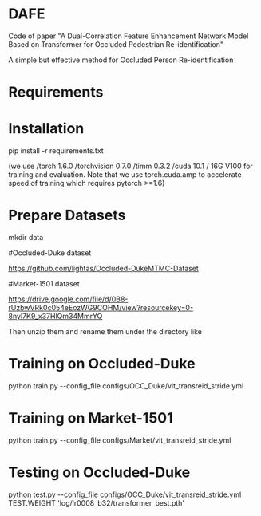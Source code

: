 # DAFE
Code of paper "A Dual-Correlation Feature Enhancement Network Model Based on Transformer for Occluded Pedestrian Re-identification" 

A simple but effective method for Occluded Person Re-identification

# Requirements
# Installation
pip install -r requirements.txt

(we use /torch 1.6.0 /torchvision 0.7.0 /timm 0.3.2 /cuda 10.1 / 16G V100 for training and evaluation. Note that we use torch.cuda.amp to accelerate speed of training which requires pytorch >=1.6)

# Prepare Datasets
mkdir data

#Occluded-Duke dataset 

https://github.com/lightas/Occluded-DukeMTMC-Dataset

#Market-1501 dataset 

https://drive.google.com/file/d/0B8-rUzbwVRk0c054eEozWG9COHM/view?resourcekey=0-8nyl7K9_x37HlQm34MmrYQ

Then unzip them and rename them under the directory like

# Training on Occluded-Duke
python train.py --config_file configs/OCC_Duke/vit_transreid_stride.yml 

# Training on Market-1501
python train.py --config_file configs/Market/vit_transreid_stride.yml 

# Testing on Occluded-Duke
python test.py --config_file configs/OCC_Duke/vit_transreid_stride.yml  TEST.WEIGHT 'log/lr0008_b32/transformer_best.pth'
